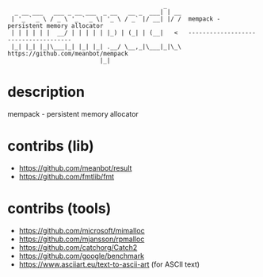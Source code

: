 ~~~~
                                            _    
  _ __ ___   ___ _ __ ___  _ __   __ _  ___| | __  
 | '_ ` _ \ / _ \ '_ ` _ \| '_ \ / _` |/ __| |/ /  mempack - persistent memory allocator
 | | | | | |  __/ | | | | | |_) | (_| | (__|   <   -------------------------------------
 |_| |_| |_|\___|_| |_| |_| .__/ \__,_|\___|_|\_\  https://github.com/meanbot/mempack
                          |_|                    
~~~~

# description
mempack - persistent memory allocator

# contribs (lib)
- https://github.com/meanbot/result
- https://github.com/fmtlib/fmt

# contribs (tools)
- https://github.com/microsoft/mimalloc
- https://github.com/mjansson/rpmalloc
- https://github.com/catchorg/Catch2
- https://github.com/google/benchmark
- https://www.asciiart.eu/text-to-ascii-art (for ASCII text)
